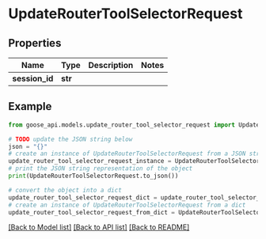 # UpdateRouterToolSelectorRequest


## Properties

Name | Type | Description | Notes
------------ | ------------- | ------------- | -------------
**session_id** | **str** |  | 

## Example

```python
from goose_api.models.update_router_tool_selector_request import UpdateRouterToolSelectorRequest

# TODO update the JSON string below
json = "{}"
# create an instance of UpdateRouterToolSelectorRequest from a JSON string
update_router_tool_selector_request_instance = UpdateRouterToolSelectorRequest.from_json(json)
# print the JSON string representation of the object
print(UpdateRouterToolSelectorRequest.to_json())

# convert the object into a dict
update_router_tool_selector_request_dict = update_router_tool_selector_request_instance.to_dict()
# create an instance of UpdateRouterToolSelectorRequest from a dict
update_router_tool_selector_request_from_dict = UpdateRouterToolSelectorRequest.from_dict(update_router_tool_selector_request_dict)
```
[[Back to Model list]](../README.md#documentation-for-models) [[Back to API list]](../README.md#documentation-for-api-endpoints) [[Back to README]](../README.md)


